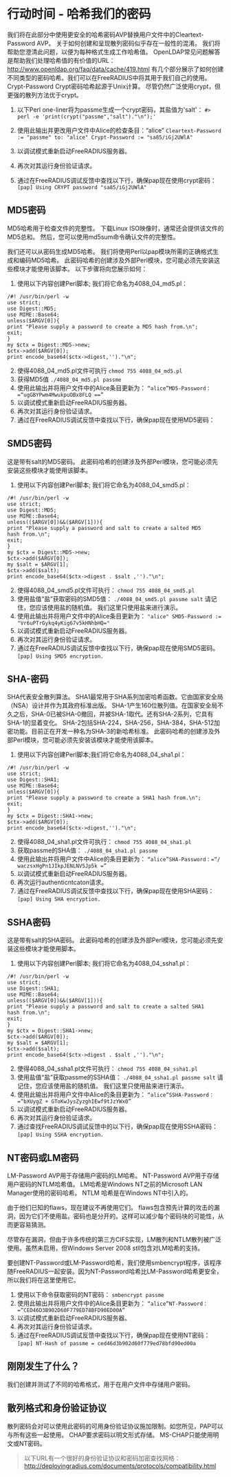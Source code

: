 
# 行动时间 - 哈希我们的密码
我们将在此部分中使用更安全的哈希密码AVP替换用户文件中的Cleartext-Password AVP。
关于如何创建和呈现散列密码似乎存在一般性的混淆。 我们将帮助您澄清此问题，以便为每种格式生成工作哈希值。
OpenLDAP常见问题解答是帮助我们处理哈希值的有价值的URL：
http://www.openldap.org/faq/data/cache/419.html
有几个部分展示了如何创建不同类型的密码哈希。我们可以在FreeRADIUS中将其用于我们自己的使用。
Crypt-Password
Crypt密码哈希起源于Unix计算。 尽管仍然广泛使用crypt，但更强的散列方法优于crypt。

1. 以下Perl one-liner将为passme生成一个crypt密码，其盐值为'salt'：
`#> perl -e 'print(crypt("passme","salt")."\n");'`

2. 使用此输出并更改用户文件中Alice的检查条目：“alice”
`Cleartext-Password := "passme" to: "alice" Crypt-Password := "sa85/iGj2UWlA"`

3. 以调试模式重新启动FreeRADIUS服务器。

4. 再次对其运行身份验证请求。

5. 通过在FreeRADIUS调试反馈中查找以下行，确保pap现在使用crypt密码：
`[pap] Using CRYPT password "sa85/iGj2UWlA"`

## MD5密码
MD5哈希用于检查文件的完整性。 下载Linux ISO映像时，通常还会提供该文件的MD5总和。 然后，您可以使用md5sum命令确认文件的完整性。

我们还可以从密码生成MD5哈希。 我们将使用Perl以pap模块所需的正确格式生成和编码MD5哈希。 此密码哈希的创建涉及外部Perl模块，您可能必须先安装这些模块才能使用该脚本。 以下步骤将向您展示如何：

1. 使用以下内容创建Perl脚本; 我们将它命名为4088_04_md5.pl：
```
/#! /usr/bin/perl -w
use strict;
use Digest::MD5;
use MIME::Base64;
unless($ARGV[0]){
print "Please supply a password to create a MD5 hash from.\n";
exit;
}
my $ctx = Digest::MD5->new;
$ctx->add($ARGV[0]);
print encode_base64($ctx->digest,'')."\n";
```
2. 使得4088_04_md5.pl文件可执行
`chmod 755 4088_04_md5.pl`
3. 获得MD5值
`./4088_04_md5.pl passme`
4. 使用此输出并将用户文件中的Alice条目更新为：
`“alice”MD5-Password：=“ugGBYPwm4MwukpuOBx8FLQ ==”`
5. 以调试模式重新启动FreeRADIUS服务器。
6. 再次对其运行身份验证请求。
7. 通过在FreeRADIUS调试反馈中查找以下行，确保pap现在使用MD5密码：

## SMD5密码
这是带有salt的MD5密码。 此密码哈希的创建涉及外部Perl模块，您可能必须先安装这些模块才能使用该脚本。
1. 使用以下内容创建Perl脚本; 我们将它命名为4088_04_smd5.pl：
```
/#! /usr/bin/perl -w
use strict;
use Digest::MD5;
use MIME::Base64;
unless(($ARGV[0])&&($ARGV[1])){
print "Please supply a password and salt to create a salted MD5
hash from.\n";
exit;
}
my $ctx = Digest::MD5->new;
$ctx->add($ARGV[0]);
my $salt = $ARGV[1];
$ctx->add($salt);
print encode_base64($ctx->digest . $salt ,'')."\n";
```
2. 使得4088_04_smd5.pl文件可执行：
`chmod 755 4088_04_smd5.pl`
3. 使用盐值“盐”获取密码的SMD5值：
`./4088_04_smd5.pl passme salt`
请记住，您应该使用盐的随机值。 我们这里只使用盐来进行演示。
4. 使用此输出并将用户文件中的Alice条目更新为：
`"alice" SMD5-Password := "Vr6uPTrGykq4yKig67v5kHNhbHQ="`
5. 以调试模式重新启动FreeRADIUS服务器。
6. 再次对其运行身份验证请求。
7. 通过在FreeRADIUS调试反馈中查找以下行，确保pap现在使用SMD5密码。
`[pap] Using SMD5 encryption.`

## SHA-密码
SHA代表安全散列算法。 SHA1最常用于SHA系列加密哈希函数。它由国家安全局（NSA）设计并作为其政府标准出版。 SHA-1产生160位散列值。在国家安全局不久之后，SHA-0已被SHA-0撤回，并被SHA-1取代。还有SHA-2系列，它具有SHA-1的显着变化。 SHA-2包括SHA-224，SHA-256，SHA-384，SHA-512加密功能。目前正在开发一种名为SHA-3的新哈希标准。
此密码哈希的创建涉及外部Perl模块，您可能必须先安装该模块才能使用该脚本。

1. 使用以下内容创建Perl脚本;我们将它命名为4088_04_sha1.pl：
```
/#! /usr/bin/perl -w
use strict;
use Digest::SHA1;
use MIME::Base64;
unless($ARGV[0]){
print "Please supply a password to create a SHA1 hash from.\n";
exit;
}
my $ctx = Digest::SHA1->new;
$ctx->add($ARGV[0]);
print encode_base64($ctx->digest,'')."\n";
```
2. 使得4088_04_sha1.pl文件可执行：
`chmod 755 4088_04_sha1.pl`
3. 获取passme的SHA值：
`./4088_04_sha1.pl passme`
4. 使用此输出并将用户文件中Alice的条目更新为：
`“alice”SHA-Password：=“/ waczsxHgPn1JIkpJENLNV5Jp5k =”`
5. 以调试模式重新启动FreeRADIUS服务器。
6. 再次运行authenticntcaton请求。
7. 通过在FreeRADIUS调试反馈中查找以下行，确保pap现在使用SHA密码：
`[pap] Using SHA encryption.`

## SSHA密码
这是带有salt的SHA密码。 此密码哈希的创建涉及外部Perl模块，您可能必须先安装这些模块才能使用脚本。

1. 使用以下内容创建Perl脚本; 我们将它命名为4088_04_ssha1.pl：
```
/#! /usr/bin/perl -w
use strict;
use Digest::SHA1;
use MIME::Base64;
unless(($ARGV[0])&&($ARGV[1])){
print "Please supply a password and salt to create a salted SHA1
hash from.\n";
exit;
}
my $ctx = Digest::SHA1->new;
$ctx->add($ARGV[0]);
my $salt = $ARGV[1];
$ctx->add($salt);
print encode_base64($ctx->digest . $salt ,'')."\n";
```
2. 使得4088_04_ssha1.pl文件可执行：
`chmod 755 4088_04_ssha1.pl`
3. 使用盐值“盐”获取passme的SSHA值：
`./4088_04_ssha1.pl passme salt`
请记住，您应该使用盐的随机值。 我们这里只使用盐来进行演示。
4. 使用此输出并将用户文件中Alice的条目更新为：
`“alice”SSHA-Password：=“bXUygZ + GToKwJysZyzghIEwf9tJzYWx0”`
5. 以调试模式重新启动FreeRADIUS服务器。
6. 再次对其运行身份验证请求。
7. 通过查找FreeRADIUS调试反馈中的以下行，确保pap现在使用SSHA密码：
`[pap] Using SSHA encryption.`

## NT密码或LM密码
LM-Password AVP用于存储用户密码的LM哈希。 NT-Password AVP用于存储用户密码的NTLM哈希值。 LM哈希是Windows NT之前的Microsoft LAN Manager使用的密码哈希。 NTLM 哈希是在Windows NT中引入的。

由于他们已知的flaws，现在建议不再使用它们。 flaws包含预先计算的攻击的漏洞，因为它们不使用盐。密码也是分开的。这样可以减少每个密码块的可能性，从而更容易猜测。

尽管存在漏洞，但由于许多传统的第三方CIFS实现，LM散列和NTLM散列被广泛使用。虽然未启用，但Windows Server 2008 stll包含对LM哈希的支持。

要创建NT-Password或LM-Password哈希，我们使用smbencrypt程序，该程序随FreeRADIUS一起安装。因为NT-Password哈希比LM-Password哈希更安全，所以我们将在这里使用它。

1. 使用以下命令获取密码的NT密码：
`smbencrypt passme`
2. 使用此输出并将用户文件中的Alice条目更新为：
`“alice”NT-Password：=“CED46D3B902D60F779ED78BFD90ED00A”`
3. 以调试模式重新启动FreeRADIUS服务器。
4. 再次对其运行身份验证请求。
5. 通过在FreeRADIUS调试反馈中查找以下行，确保pap现在使用NT密码：
`[pap] NT-Hash of passme = ced46d3b902d60f779ed78bfd90ed00a`
## 刚刚发生了什么？
我们创建并测试了不同的哈希格式，用于在用户文件中存储用户密码。
## 散列格式和身份验证协议
散列密码会对可以使用此密码的可用身份验证协议施加限制。如您所见，PAP可以与所有这些一起使用。 CHAP要求密码以明文形式存储。 MS-CHAP只能使用明文或NT密码。

>以下URL有一个很好的身份验证协议和密码加密查找网格：
http://deployingradius.com/documents/protocols/compatibility.html